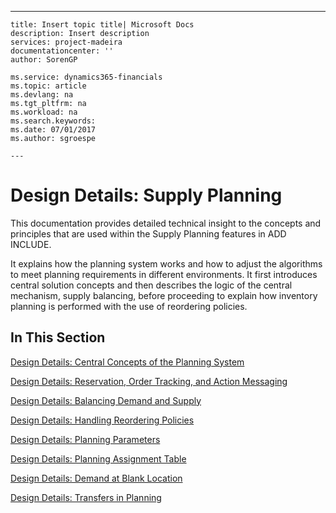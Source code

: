 ---
    title: Insert topic title| Microsoft Docs
    description: Insert description
    services: project-madeira
    documentationcenter: ''
    author: SorenGP

    ms.service: dynamics365-financials
    ms.topic: article
    ms.devlang: na
    ms.tgt_pltfrm: na
    ms.workload: na
    ms.search.keywords:
    ms.date: 07/01/2017
    ms.author: sgroespe

    ---
# Design Details: Supply Planning
This documentation provides detailed technical insight to the concepts and principles that are used within the Supply Planning features in ADD INCLUDE<!--[!INCLUDE[nav_current_long](../ApplicationDesign/includes/nav_current_long_md.md)]-->.  
  
 It explains how the planning system works and how to adjust the algorithms to meet planning requirements in different environments. It first introduces central solution concepts and then describes the logic of the central mechanism, supply balancing, before proceeding to explain how inventory planning is performed with the use of reordering policies.  
  
## In This Section  
 [Design Details: Central Concepts of the Planning System](../ApplicationDesign/design-details-central-concepts-of-the-planning-system.md)  
  
 [Design Details: Reservation, Order Tracking, and Action Messaging](../ApplicationDesign/design-details-reservation-order-tracking-and-action-messaging.md)  
  
 [Design Details: Balancing Demand and Supply](../ApplicationDesign/design-details-balancing-demand-and-supply.md)  
  
 [Design Details: Handling Reordering Policies](../ApplicationDesign/design-details-handling-reordering-policies.md)  
  
 [Design Details: Planning Parameters](../ApplicationDesign/design-details-planning-parameters.md)  
  
 [Design Details: Planning Assignment Table](../ApplicationDesign/design-details-planning-assignment-table.md)  
  
 [Design Details: Demand at Blank Location](../ApplicationDesign/design-details-demand-at-blank-location.md)  
  
 [Design Details: Transfers in Planning](../ApplicationDesign/design-details-transfers-in-planning.md)